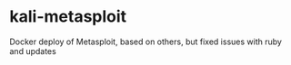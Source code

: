# kali-metasploit
Docker deploy of Metasploit, based on others, but fixed issues with ruby and updates
